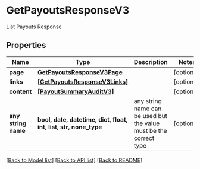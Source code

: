 # GetPayoutsResponseV3

List Payouts Response

## Properties
Name | Type | Description | Notes
------------ | ------------- | ------------- | -------------
**page** | [**GetPayoutsResponseV3Page**](GetPayoutsResponseV3Page.md) |  | [optional] 
**links** | [**[GetPayoutsResponseV3Links]**](GetPayoutsResponseV3Links.md) |  | [optional] 
**content** | [**[PayoutSummaryAuditV3]**](PayoutSummaryAuditV3.md) |  | [optional] 
**any string name** | **bool, date, datetime, dict, float, int, list, str, none_type** | any string name can be used but the value must be the correct type | [optional]

[[Back to Model list]](../README.md#documentation-for-models) [[Back to API list]](../README.md#documentation-for-api-endpoints) [[Back to README]](../README.md)


